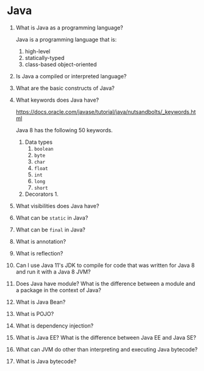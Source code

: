 # Java

1. What is Java as a programming language?

   Java is a programming language that is:
    
   1. high-level
   2. statically-typed
   3. class-based object-oriented

1. Is Java a compiled or interpreted language?

1. What are the basic constructs of Java?

1. What keywords does Java have?

   https://docs.oracle.com/javase/tutorial/java/nutsandbolts/_keywords.html

   Java 8 has the following 50 keywords.

   1. Data types
      1. `boolean`
      1. `byte`
      1. `char`
      1. `float`
      1. `int`
      1. `long`
      1. `short`
   1. Decorators
      1. 


1. What visibilities does Java have?

1. What can be `static` in Java?

1. What can be `final` in Java?

1. What is annotation?

1. What is reflection?

1. Can I use Java 11's JDK to compile for code that was written for Java 8 and run it with a Java 8 JVM?

1. Does Java have module? What is the difference between a module and a package in the context of Java?

1. What is Java Bean?

1. What is POJO?

1. What is dependency injection?

1. What is Java EE? What is the difference between Java EE and Java SE?

1. What can JVM do other than interpreting and executing Java bytecode?

1. What is Java bytecode?